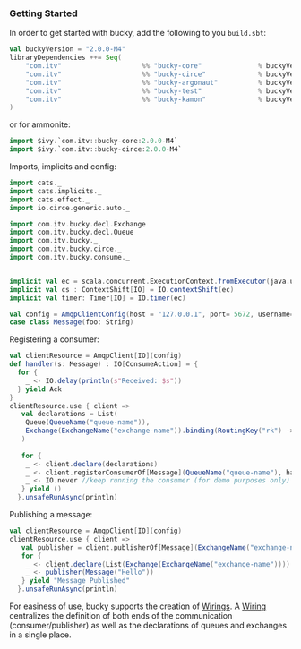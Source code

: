 ### Getting Started

In order to get started with bucky, add the following to you `build.sbt`:
 
```scala 
val buckyVersion = "2.0.0-M4"
libraryDependencies ++= Seq(
    "com.itv"                    %% "bucky-core"              % buckyVersion,
    "com.itv"                    %% "bucky-circe"             % buckyVersion,            //for circe based marshallers/unmarshallers
    "com.itv"                    %% "bucky-argonaut"          % buckyVersion,            //for argonaut based marhsallers/unmarshallers
    "com.itv"                    %% "bucky-test"              % buckyVersion % "test,it" //optional
    "com.itv"                    %% "bucky-kamon"             % buckyVersion,            //optional
)
```

or for ammonite:
```scala
import $ivy.`com.itv::bucky-core:2.0.0-M4` 
import $ivy.`com.itv::bucky-circe:2.0.0-M4`
```

Imports, implicits and config:
```scala 
import cats._
import cats.implicits._
import cats.effect._
import io.circe.generic.auto._

import com.itv.bucky.decl.Exchange
import com.itv.bucky.decl.Queue
import com.itv.bucky._
import com.itv.bucky.circe._
import com.itv.bucky.consume._


implicit val ec = scala.concurrent.ExecutionContext.fromExecutor(java.util.concurrent.Executors.newFixedThreadPool(10))
implicit val cs : ContextShift[IO] = IO.contextShift(ec)
implicit val timer: Timer[IO] = IO.timer(ec)

val config = AmqpClientConfig(host = "127.0.0.1", port= 5672, username="guest", password="guest")
case class Message(foo: String)

```
Registering a consumer:
```scala
val clientResource = AmqpClient[IO](config)
def handler(s: Message) : IO[ConsumeAction] = {
  for {
    _ <- IO.delay(println(s"Received: $s"))
  } yield Ack
}
clientResource.use { client =>
   val declarations = List(
    Queue(QueueName("queue-name")),
    Exchange(ExchangeName("exchange-name")).binding(RoutingKey("rk") -> QueueName("queue-name"))
   )
   
   for {
    _ <- client.declare(declarations)
    _ <- client.registerConsumerOf[Message](QueueName("queue-name"), handler)
    _ <- IO.never //keep running the consumer (for demo purposes only)
   } yield ()
  }.unsafeRunAsync(println)
```

Publishing a message:
```scala
val clientResource = AmqpClient[IO](config)
clientResource.use { client =>
   val publisher = client.publisherOf[Message](ExchangeName("exchange-name"), RoutingKey("rk"))
   for {
    _ <- client.declare(List(Exchange(ExchangeName("exchange-name"))))
    _ <- publisher(Message("Hello"))
   } yield "Message Published"
  }.unsafeRunAsync(println)
```

For easiness of use, bucky supports the creation of [Wirings](../wiring). A [Wiring](../wiring) centralizes the definition
of both ends of the communication (consumer/publisher) as well as the declarations of queues and exchanges
in a single place. 
